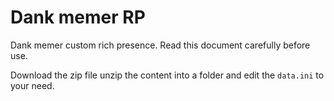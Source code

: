 # Dank memer RP
 Dank memer custom rich presence. Read this document carefully before use.

 Download the zip file unzip the content into a folder and edit the `data.ini` to your need.
